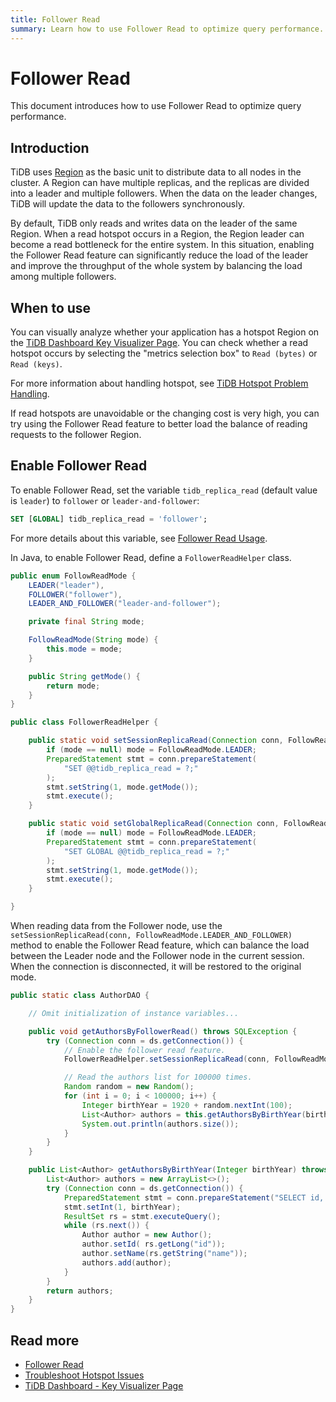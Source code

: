 ```yaml
---
title: Follower Read
summary: Learn how to use Follower Read to optimize query performance.
---
```


# Follower Read

This document introduces how to use Follower Read to optimize query performance.

## Introduction

TiDB uses [Region](/tidb-storage.md#region) as the basic unit to distribute data to all nodes in the cluster. A Region can have multiple replicas, and the replicas are divided into a leader and multiple followers. When the data on the leader changes, TiDB will update the data to the followers synchronously.

By default, TiDB only reads and writes data on the leader of the same Region. When a read hotspot occurs in a Region, the Region leader can become a read bottleneck for the entire system. In this situation, enabling the Follower Read feature can significantly reduce the load of the leader and improve the throughput of the whole system by balancing the load among multiple followers.

## When to use

You can visually analyze whether your application has a hotspot Region on the [TiDB Dashboard Key Visualizer Page](/dashboard/dashboard-key-visualizer.md). You can check whether a read hotspot occurs by selecting the "metrics selection box" to `Read (bytes)` or `Read (keys)`.

For more information about handling hotspot, see [TiDB Hotspot Problem Handling](/troubleshoot-hot-spot-issues.md).

If read hotspots are unavoidable or the changing cost is very high, you can try using the Follower Read feature to better load the balance of reading requests to the follower Region.

## Enable Follower Read

<SimpleTab groupId="language">
<div label="SQL" value="sql">

To enable Follower Read, set the variable `tidb_replica_read` (default value is `leader`) to `follower` or `leader-and-follower`:


```sql
SET [GLOBAL] tidb_replica_read = 'follower';
```

For more details about this variable, see [Follower Read Usage](/follower-read.md#usage).

</div>
<div label="Java" value="java">

In Java, to enable Follower Read, define a `FollowerReadHelper` class.


```java
public enum FollowReadMode {
    LEADER("leader"),
    FOLLOWER("follower"),
    LEADER_AND_FOLLOWER("leader-and-follower");

    private final String mode;

    FollowReadMode(String mode) {
        this.mode = mode;
    }

    public String getMode() {
        return mode;
    }
}

public class FollowerReadHelper {

    public static void setSessionReplicaRead(Connection conn, FollowReadMode mode) throws SQLException {
        if (mode == null) mode = FollowReadMode.LEADER;
        PreparedStatement stmt = conn.prepareStatement(
            "SET @@tidb_replica_read = ?;"
        );
        stmt.setString(1, mode.getMode());
        stmt.execute();
    }

    public static void setGlobalReplicaRead(Connection conn, FollowReadMode mode) throws SQLException {
        if (mode == null) mode = FollowReadMode.LEADER;
        PreparedStatement stmt = conn.prepareStatement(
            "SET GLOBAL @@tidb_replica_read = ?;"
        );
        stmt.setString(1, mode.getMode());
        stmt.execute();
    }

}
```

When reading data from the Follower node, use the `setSessionReplicaRead(conn, FollowReadMode.LEADER_AND_FOLLOWER)` method to enable the Follower Read feature, which can balance the load between the Leader node and the Follower node in the current session. When the connection is disconnected, it will be restored to the original mode.


```java
public static class AuthorDAO {

    // Omit initialization of instance variables...

    public void getAuthorsByFollowerRead() throws SQLException {
        try (Connection conn = ds.getConnection()) {
            // Enable the follower read feature.
            FollowerReadHelper.setSessionReplicaRead(conn, FollowReadMode.LEADER_AND_FOLLOWER);

            // Read the authors list for 100000 times.
            Random random = new Random();
            for (int i = 0; i < 100000; i++) {
                Integer birthYear = 1920 + random.nextInt(100);
                List<Author> authors = this.getAuthorsByBirthYear(birthYear);
                System.out.println(authors.size());
            }
        }
    }

    public List<Author> getAuthorsByBirthYear(Integer birthYear) throws SQLException {
        List<Author> authors = new ArrayList<>();
        try (Connection conn = ds.getConnection()) {
            PreparedStatement stmt = conn.prepareStatement("SELECT id, name FROM authors WHERE birth_year = ?");
            stmt.setInt(1, birthYear);
            ResultSet rs = stmt.executeQuery();
            while (rs.next()) {
                Author author = new Author();
                author.setId( rs.getLong("id"));
                author.setName(rs.getString("name"));
                authors.add(author);
            }
        }
        return authors;
    }
}
```

</div>
</SimpleTab>

## Read more

- [Follower Read](/follower-read.md)
- [Troubleshoot Hotspot Issues](/troubleshoot-hot-spot-issues.md)
- [TiDB Dashboard - Key Visualizer Page](/dashboard/dashboard-key-visualizer.md)

